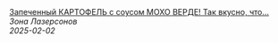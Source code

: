 <!--2025-02-02 09:00:23-->
<div class="yb">
  <a class="nodecor" href="/posts.html?eda/zapechennyj_kartofel_s_sousom_moho_verde_tak_vkusno_chto_ne_peredat_slovami_recept_ot_lazersona">
    <img class="preview" data-videoid="PPZPVkm0JDs" src="https://i1.ytimg.com/vi/PPZPVkm0JDs/hqdefault.jpg" align="middle" alt="">
  </a>
  <div class="inlbl text">
    <a class="nodecor" href="/posts.html?eda/zapechennyj_kartofel_s_sousom_moho_verde_tak_vkusno_chto_ne_peredat_slovami_recept_ot_lazersona">Запеченный КАРТОФЕЛЬ с соусом МОХО ВЕРДЕ! Так вкусно, что...</a><br>
    <i class="smaller2">Зона Лазерсoнов</i><br>
    <i class="smaller3">2025-02-02</i>
  </div>
</div>
